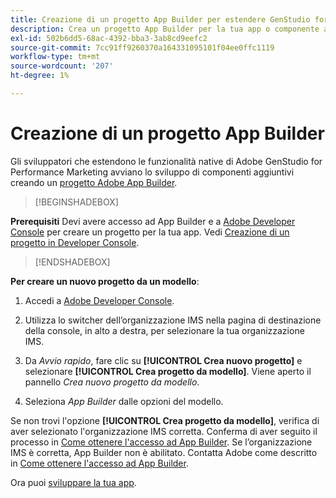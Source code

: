 ```yaml
---
title: Creazione di un progetto App Builder per estendere GenStudio for Performance Marketing
description: Crea un progetto App Builder per la tua app o componente aggiuntivo.
exl-id: 502b6dd5-68ac-4392-bba3-3ab8cd9eefc2
source-git-commit: 7cc91ff9260370a164331095101f04ee0ffc1119
workflow-type: tm+mt
source-wordcount: '207'
ht-degree: 1%

---
```


# Creazione di un progetto App Builder

Gli sviluppatori che estendono le funzionalità native di Adobe GenStudio for Performance Marketing avviano lo sviluppo di componenti aggiuntivi creando un [progetto Adobe App Builder](https://developer.adobe.com/app-builder/).

>[!BEGINSHADEBOX]

**Prerequisiti**
Devi avere accesso ad App Builder e a [Adobe Developer Console](https://developer.adobe.com/developer-console/) per creare un progetto per la tua app. Vedi [Creazione di un progetto in Developer Console](https://developer.adobe.com/app-builder/docs/getting_started/first_app#2-create-a-new-project-on-developer-console).

>[!ENDSHADEBOX]

**Per creare un nuovo progetto da un modello**:

1. Accedi a [Adobe Developer Console](https://developer.adobe.com/developer-console/).

1. Utilizza lo switcher dell’organizzazione IMS nella pagina di destinazione della console, in alto a destra, per selezionare la tua organizzazione IMS.

1. Da _Avvio rapido_, fare clic su **[!UICONTROL Crea nuovo progetto]** e selezionare **[!UICONTROL Crea progetto da modello]**. Viene aperto il pannello _Crea nuovo progetto da modello_.

1. Seleziona _App Builder_ dalle opzioni del modello.

Se non trovi l&#39;opzione **[!UICONTROL Crea progetto da modello]**, verifica di aver selezionato l&#39;organizzazione IMS corretta. Conferma di aver seguito il processo in [Come ottenere l&#39;accesso ad App Builder](https://developer.adobe.com/app-builder/docs/overview/getting_access/). Se l’organizzazione IMS è corretta, App Builder non è abilitato. Contatta Adobe come descritto in [Come ottenere l&#39;accesso ad App Builder](https://developer.adobe.com/app-builder/docs/overview/getting_access/).

Ora puoi [sviluppare la tua app](create-app.md).
